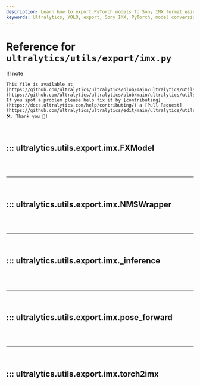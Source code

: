 ```yaml
---
description: Learn how to export PyTorch models to Sony IMX format using Ultralytics utilities. Comprehensive guide for configurations and precision optimizations.
keywords: Ultralytics, YOLO, export, Sony IMX, PyTorch, model conversion, INT8, machine learning, NMS, Detect, Pose
---
```


# Reference for `ultralytics/utils/export/imx.py`

!!! note

    This file is available at [https://github.com/ultralytics/ultralytics/blob/main/ultralytics/utils/export/imx.py](https://github.com/ultralytics/ultralytics/blob/main/ultralytics/utils/export/imx.py). If you spot a problem please help fix it by [contributing](https://docs.ultralytics.com/help/contributing/) a [Pull Request](https://github.com/ultralytics/ultralytics/edit/main/ultralytics/utils/export/imx.py) 🛠️. Thank you 🙏!

<br>

## ::: ultralytics.utils.export.imx.FXModel

<br><br><hr><br>

## ::: ultralytics.utils.export.imx.NMSWrapper

<br><br><hr><br>

## ::: ultralytics.utils.export.imx._inference

<br><br><hr><br>

## ::: ultralytics.utils.export.imx.pose_forward

<br><br><hr><br>

## ::: ultralytics.utils.export.imx.torch2imx

<br><br>
